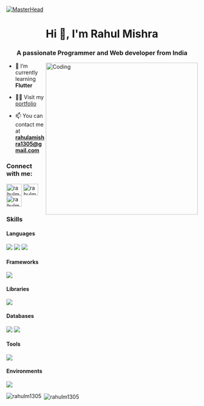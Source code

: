 [![MasterHead](https://images-wixmp-ed30a86b8c4ca887773594c2.wixmp.com/f/c83c004e-1370-4756-88e5-4071de797088/dgdq8br-09cc7ad6-a021-47a5-b0e0-917b12b0f7a7.gif?token=eyJ0eXAiOiJKV1QiLCJhbGciOiJIUzI1NiJ9.eyJzdWIiOiJ1cm46YXBwOjdlMGQxODg5ODIyNjQzNzNhNWYwZDQxNWVhMGQyNmUwIiwiaXNzIjoidXJuOmFwcDo3ZTBkMTg4OTgyMjY0MzczYTVmMGQ0MTVlYTBkMjZlMCIsIm9iaiI6W1t7InBhdGgiOiJcL2ZcL2M4M2MwMDRlLTEzNzAtNDc1Ni04OGU1LTQwNzFkZTc5NzA4OFwvZGdkcThici0wOWNjN2FkNi1hMDIxLTQ3YTUtYjBlMC05MTdiMTJiMGY3YTcuZ2lmIn1dXSwiYXVkIjpbInVybjpzZXJ2aWNlOmZpbGUuZG93bmxvYWQiXX0.tqRMtE-b2QiI2nnefNxSDMJvZCcYqFmq2ccg_Xfzqb8)](https://rahulm1305.io)


<h1 align="center">Hi 👋, I'm Rahul Mishra</h1>
<h3 align="center">A passionate Programmer and Web developer from India</h3>
<img align="right" alt="Coding" width="400" src="https://camo.githubusercontent.com/4d9f5ecceb711eec6e2018f38a5677dc657c9738d4a65ba3b928c41c0a45b439/68747470733a2f2f6d69726f2e6d656469756d2e636f6d2f6d61782f313336302f302a37513379765349765f7430696f4a2d5a2e676966">






- 🌱 I’m currently learning **Flutter**

- 👨‍💻 Visit my [portfolio](https://rahul-mishra-myportfolio.vercel.app/)

- 📫 You can contact me at  **rahulamishra1305@gmail.com**

<h3 align="left">Connect with me:</h3>
<p align="left">
<a href="https://twitter.com/rahulm1305" target="blank"><img align="center" src="https://raw.githubusercontent.com/rahuldkjain/github-profile-readme-generator/master/src/images/icons/Social/twitter.svg" alt="rahulm1305" height="30" width="40" /></a>
<a href="https://linkedin.com/in/rahulm1305" target="blank"><img align="center" src="https://raw.githubusercontent.com/rahuldkjain/github-profile-readme-generator/master/src/images/icons/Social/linked-in-alt.svg" alt="rahulm1305" height="30" width="40" /></a>
<a href="https://www.leetcode.com/rahulm1305" target="blank"><img align="center" src="https://raw.githubusercontent.com/rahuldkjain/github-profile-readme-generator/master/src/images/icons/Social/leet-code.svg" alt="rahulm1305" height="30" width="40" /></a>
</p>

### Skills

#### Languages

<p align="left">
    <img src="https://go-skill-icons.vercel.app/api/icons?i=c,cpp,html" />
    <img src="https://skillicons.dev/icons?i=css" />
    <img src="https://go-skill-icons.vercel.app/api/icons?i=js,python" />
</p>

#### Frameworks

<p align="left">
    <img src="https://go-skill-icons.vercel.app/api/icons?i=flutter,nextjs,tailwind,expressjs" />
</p>

#### Libraries

<p align="left">
    <img src="https://go-skill-icons.vercel.app/api/icons?i=react,styledcomponents,redux,authjs" />
</p>

#### Databases

<p align="left">
    <img src="https://go-skill-icons.vercel.app/api/icons?i=mysql,sqlite,mongo" />
    <img src="https://skillicons.dev/icons?i=firebase" />
</p>

#### Tools

<p align="left">
    <img src="https://go-skill-icons.vercel.app/api/icons?i=git,github,postman,figma,docker,vscode,npm,vercel,render" />
</p>

#### Environments

<p align="left">
    <img src="https://go-skill-icons.vercel.app/api/icons?i=nodejs" />
</p>



<p><img align="left" src="https://github-readme-stats.vercel.app/api/top-langs?username=rahulm1305&show_icons=true&locale=en&layout=compact" alt="rahulm1305" /></p>
<p>&nbsp;<img align="center" src="https://github-readme-stats.vercel.app/api?username=rahulm1305&show_icons=true&locale=en" alt="rahulm1305" /></p>


